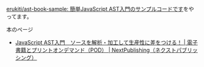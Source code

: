 [erukiti/ast-book-sample: 簡単JavaScript AST入門のサンプルコードです](https://github.com/erukiti/ast-book-sample)をやってます。

本のページ
- [JavaScript AST入門　ソースを解析・加工して生産性に差をつける！ | 電子書籍とプリントオンデマンド（POD） | NextPublishing（ネクストパブリッシング）](https://nextpublishing.jp/book/9728.html)
